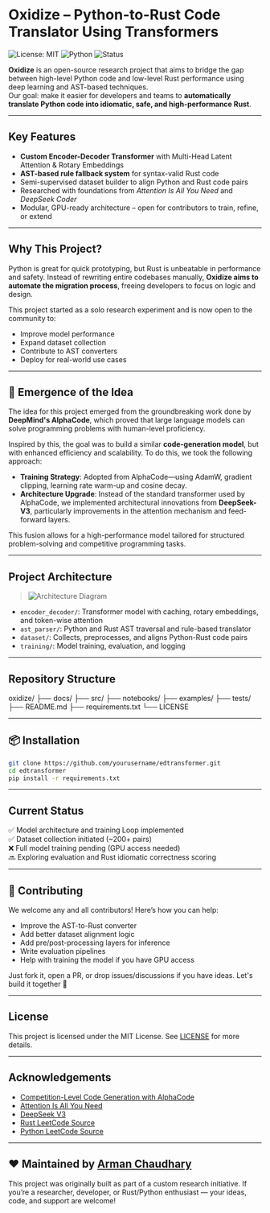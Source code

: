 # Oxidize – Python-to-Rust Code Translator Using Transformers

![License: MIT](https://img.shields.io/badge/License-MIT-yellow.svg)
![Python](https://img.shields.io/badge/Python-3.10%2B-blue.svg)
![Status](https://img.shields.io/badge/Status-Under_Development-orange)


**Oxidize** is an open-source research project that aims to bridge the gap between high-level Python code and low-level Rust performance using deep learning and AST-based techniques.  
Our goal: make it easier for developers and teams to **automatically translate Python code into idiomatic, safe, and high-performance Rust**.

---

## Key Features

- **Custom Encoder-Decoder Transformer** with Multi-Head Latent Attention & Rotary Embeddings  
- **AST-based rule fallback system** for syntax-valid Rust code  
- Semi-supervised dataset builder to align Python and Rust code pairs  
- Researched with foundations from *Attention Is All You Need* and *DeepSeek Coder*  
- Modular, GPU-ready architecture – open for contributors to train, refine, or extend

---

## Why This Project?

Python is great for quick prototyping, but Rust is unbeatable in performance and safety. Instead of rewriting entire codebases manually, **Oxidize aims to automate the migration process**, freeing developers to focus on logic and design.

This project started as a solo research experiment and is now open to the community to:
- Improve model performance
- Expand dataset collection
- Contribute to AST converters
- Deploy for real-world use cases

---
## 🚀 Emergence of the Idea

The idea for this project emerged from the groundbreaking work done by **DeepMind's AlphaCode**, which proved that large language models can solve programming problems with human-level proficiency. 

Inspired by this, the goal was to build a similar **code-generation model**, but with enhanced efficiency and scalability. To do this, we took the following approach:
- **Training Strategy**: Adopted from AlphaCode—using AdamW, gradient clipping, learning rate warm-up and cosine decay.
- **Architecture Upgrade**: Instead of the standard transformer used by AlphaCode, we implemented architectural innovations from **DeepSeek-V3**, particularly improvements in the attention mechanism and feed-forward layers.

This fusion allows for a high-performance model tailored for structured problem-solving and competitive programming tasks.

---

## Project Architecture

> ![Architecture Diagram](docs/architecture_diagram.png)

- `encoder_decoder/`: Transformer model with caching, rotary embeddings, and token-wise attention  
- `ast_parser/`: Python and Rust AST traversal and rule-based translator  
- `dataset/`: Collects, preprocesses, and aligns Python-Rust code pairs  
- `training/`: Model training, evaluation, and logging  

---

## Repository Structure

oxidize/
├── docs/
├── src/
├── notebooks/
├── examples/
├── tests/
├── README.md
├── requirements.txt
└── LICENSE


---
## 📦 Installation

```bash
git clone https://github.com/yourusername/edtransformer.git
cd edtransformer
pip install -r requirements.txt
```

---

## Current Status

✅ Model architecture and training Loop implemented  
✅ Dataset collection initiated (~200+ pairs)  
❌ Full model training pending (GPU access needed)  
🔜 Exploring evaluation and Rust idiomatic correctness scoring

---

## 👐 Contributing

We welcome any and all contributors! Here’s how you can help:

- Improve the AST-to-Rust converter  
- Add better dataset alignment logic  
- Add pre/post-processing layers for inference  
- Write evaluation pipelines  
- Help with training the model if you have GPU access

Just fork it, open a PR, or drop issues/discussions if you have ideas. Let's build it together 🚀

---

## License

This project is licensed under the MIT License. See [LICENSE](./LICENSE) for more details.

---

## Acknowledgements

- [Competition-Level Code Generation with AlphaCode](https://arxiv.org/pdf/2203.07814)
- [Attention Is All You Need](https://arxiv.org/abs/1706.03762)
- [DeepSeek V3](https://arxiv.org/pdf/2412.19437)
- [Rust LeetCode Source](https://github.com/warycat/rustgym)
- [Python LeetCode Source](https://github.com/Garvit244/Leetcode)

---

## ❤️ Maintained by [Arman Chaudhary](https://github.com/Arman176001)

This project was originally built as part of a custom research initiative. If you’re a researcher, developer, or Rust/Python enthusiast — your ideas, code, and support are welcome!

